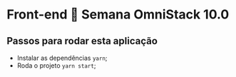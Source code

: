 # Front-end :rocket: Semana OmniStack 10.0

## Passos para rodar esta aplicação

- Instalar as dependências `yarn`;
- Roda o projeto `yarn start`;
